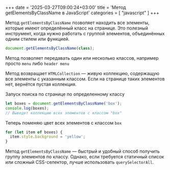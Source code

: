 +++
date = '2025-03-27T09:00:24+03:00'
title = 'Метод getElementsByClassName в JavaScript'
categories = [ "javascript" ]
+++

Метод `getElementsByClassName` позволяет находить все элементы, которые имеют определённый класс на странице. Это полезный инструмент, когда нужно работать с группой элементов, объединённых одним стилем или функцией.

```js
document.getElementsByClassName(class);
```

Метод позволяет передавать один или несколько классов, например просто `menu` либо `header menu` 

Метод возвращает `HTMLCollection` — живую коллекцию, содержащую все элементы с указанным классом. Если на странице таких элементов нет, вернётся пустая коллекция.

Запуск поиска по странице по определенному классу

```js
let boxes = document.getElementsByClassName('box');
console.log(boxes); 
// Выведет коллекцию всех элементов с классом "box"
```

Теперь поменяю цвет всех элементов с классом `box`

```js
for (let item of boxes) {
  item.style.background = 'yellow';
}
```

Метод `getElementsByClassName` — быстрый и удобный способ получить группу элементов по классу. Однако, если требуется статичный список или сложный CSS-селектор, лучше использовать `querySelectorAll`.